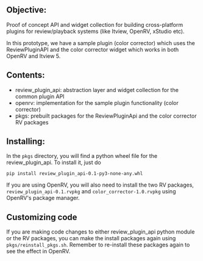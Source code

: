 ## Objective:

Proof of concept API and widget collection for building cross-platform plugins for review/playback systems (like Itview, OpenRV, xStudio etc).

In this prototype, we have a sample plugin (color corrector) which uses the ReviewPluginAPI and the color corrector widget which works
in both OpenRV and Itview 5.

## Contents:

- review_plugin_api: abstraction layer and widget collection for the common plugin API
- openrv: implementation for the sample plugin functionality (color corrector)
- pkgs: prebuilt packages for the ReviewPluginApi and the color corrector RV packages

## Installing:

In the `pkgs` directory, you will find a python wheel file for the review_plugin_api.
To install it, just do

```
pip install review_plugin_api-0.1-py3-none-any.whl
```

If you are using OpenRV, you will also need to install the two RV packages,
`review_plugin_api-0.1.rvpkg` and `color_corrector-1.0.rvpkg` using OpenRV's package manager.

## Customizing code

If you are making code changes to either review_plugin_api python module or the RV packages, you can
make the install packages again using `pkgs/reinstall_pkgs.sh`. Remember to re-install these
packages again to see the effect in OpenRV.
